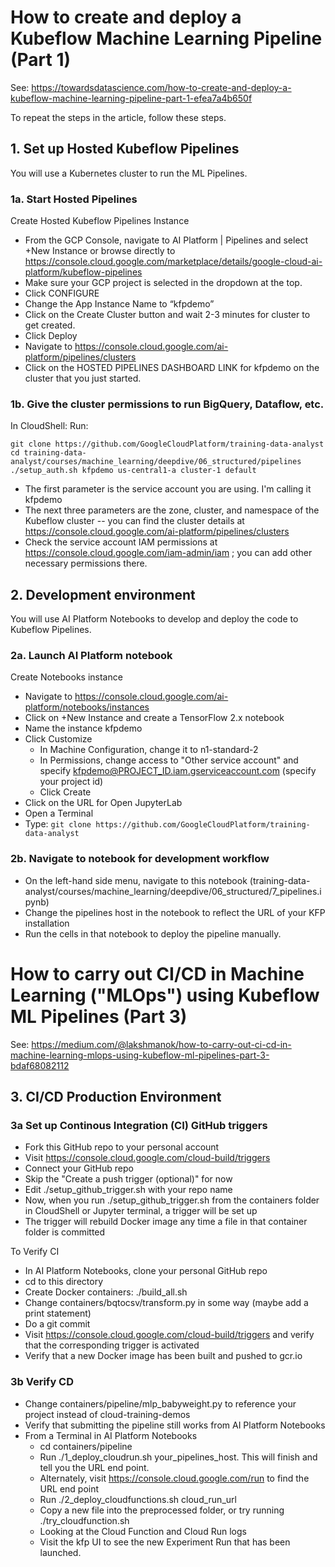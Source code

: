 # How to create and deploy a Kubeflow Machine Learning Pipeline (Part 1)
See:
https://towardsdatascience.com/how-to-create-and-deploy-a-kubeflow-machine-learning-pipeline-part-1-efea7a4b650f

To repeat the steps in the article, follow these steps.

## 1. Set up Hosted Kubeflow Pipelines

You will use a Kubernetes cluster to run the ML Pipelines.

### 1a. Start Hosted Pipelines
Create Hosted Kubeflow Pipelines Instance

* From the GCP Console, navigate to AI Platform | Pipelines and select +New Instance or browse directly to https://console.cloud.google.com/marketplace/details/google-cloud-ai-platform/kubeflow-pipelines
* Make sure your GCP project is selected in the dropdown at the top.
* Click CONFIGURE
* Change the App Instance Name to “kfpdemo”
* Click on the Create Cluster button and wait 2-3 minutes for cluster to get created.
* Click Deploy
* Navigate to https://console.cloud.google.com/ai-platform/pipelines/clusters
* Click on the HOSTED PIPELINES DASHBOARD LINK for kfpdemo on the cluster that you just started.

### 1b. Give the cluster permissions to run BigQuery, Dataflow, etc.

In CloudShell:
Run:
```
git clone https://github.com/GoogleCloudPlatform/training-data-analyst
cd training-data-analyst/courses/machine_learning/deepdive/06_structured/pipelines
./setup_auth.sh kfpdemo us-central1-a cluster-1 default
```
* The first parameter is the service account you are using. I'm calling it kfpdemo
* The next three parameters are the zone, cluster, and namespace of the Kubeflow cluster -- you can find the cluster details at https://console.cloud.google.com/ai-platform/pipelines/clusters
* Check the service account IAM permissions at https://console.cloud.google.com/iam-admin/iam ; you can add other necessary permissions there.


## 2. Development environment

You will use AI Platform Notebooks to develop and deploy the code to Kubeflow Pipelines.

### 2a. Launch AI Platform notebook
Create Notebooks instance
* Navigate to https://console.cloud.google.com/ai-platform/notebooks/instances
* Click on +New Instance and create a TensorFlow 2.x notebook
* Name the instance kfpdemo
* Click Customize 
  * In Machine Configuration, change it to n1-standard-2
  * In Permissions, change access to "Other service account" and specify kfpdemo@PROJECT_ID.iam.gserviceaccount.com (specify your project id)
  * Click Create
* Click on the URL for Open JupyterLab
* Open a Terminal
* Type:
    ```git clone https://github.com/GoogleCloudPlatform/training-data-analyst```

### 2b. Navigate to notebook for development workflow
* On the left-hand side menu, navigate to this notebook (training-data-analyst/courses/machine_learning/deepdive/06_structured/7_pipelines.ipynb)
* Change the pipelines host in the notebook to reflect the URL of your KFP installation
* Run the cells in that notebook to deploy the pipeline manually.


# How to carry out CI/CD in Machine Learning ("MLOps") using Kubeflow ML Pipelines (Part 3)
See:
https://medium.com/@lakshmanok/how-to-carry-out-ci-cd-in-machine-learning-mlops-using-kubeflow-ml-pipelines-part-3-bdaf68082112

## 3. CI/CD Production Environment

### 3a Set up Continous Integration (CI) GitHub triggers
* Fork this GitHub repo to your personal account
* Visit https://console.cloud.google.com/cloud-build/triggers
* Connect your GitHub repo
* Skip the "Create a push trigger (optional)" for now
* Edit ./setup_github_trigger.sh with your repo name
* Now, when you run ./setup_github_trigger.sh from the containers folder in CloudShell or Jupyter terminal, a trigger will be set up
* The trigger will rebuild Docker image any time a file in that container folder is committed

To Verify CI
* In AI Platform Notebooks, clone your personal GitHub repo
* cd to this directory
* Create Docker containers:  ./build_all.sh
* Change containers/bqtocsv/transform.py in some way (maybe add a print statement)
* Do a git commit
* Visit https://console.cloud.google.com/cloud-build/triggers and verify that the corresponding trigger is activated
* Verify that a new Docker image has been built and pushed to gcr.io

### 3b Verify CD
* Change containers/pipeline/mlp_babyweight.py to reference your project instead of cloud-training-demos
* Verify that submitting the pipeline still works from AI Platform Notebooks
* From a Terminal in AI Platform Notebooks
  * cd containers/pipeline
  * Run ./1_deploy_cloudrun.sh  your_pipelines_host. This will finish and tell you the URL end point.
  * Alternately, visit https://console.cloud.google.com/run to find the URL end point
  * Run ./2_deploy_cloudfunctions.sh cloud_run_url
  * Copy a new file into the preprocessed folder, or try running ./try_cloudfunction.sh
  * Looking at the Cloud Function and Cloud Run logs
  * Visit the kfp UI to see the new Experiment Run that has been launched.
  




